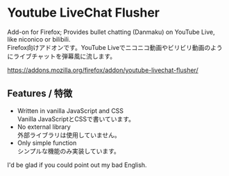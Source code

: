 # Youtube LiveChat Flusher

Add-on for Firefox; Provides bullet chatting (Danmaku) on YouTube Live, like niconico or bilibili.<br>Firefox向けアドオンです。YouTube Liveでニコニコ動画やビリビリ動画のようにライブチャットを弾幕風に流します。

https://addons.mozilla.org/firefox/addon/youtube-livechat-flusher/

## Features / 特徴
- Written in vanilla JavaScript and CSS<br>Vanilla JavaScriptとCSSで書いています。
- No external library<br>外部ライブラリは使用していません。
- Only simple function<br>シンプルな機能のみ実装しています。

I'd be glad if you could point out my bad English.
